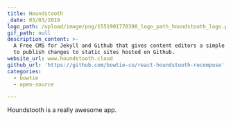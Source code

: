 ```yaml
---
title: Houndstooth
_date: 03/03/2019
logo_path: /upload/image/png/1551901770390_logo_path_houndstooth_logo.png
gif_path: null
description_content: >-
  A Free CMS for Jekyll and Github that gives content editors a simple interface
  to publish changes to static sites hosted on Github.
website_url: www.houndstooth.cloud
github_url: 'https://github.com/bowtie-co/react-houndstooth-recompose'
categories:
  - bowtie
  - open-source

---
```





<p>Houndstooth is a really awesome app.</p>




